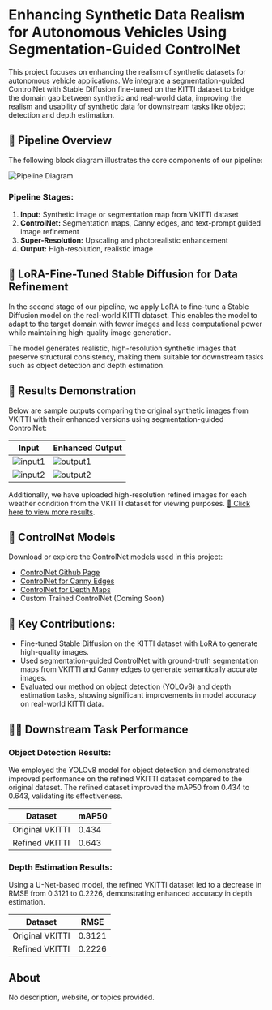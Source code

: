 # Enhancing Synthetic Data Realism for Autonomous Vehicles Using Segmentation-Guided ControlNet

This project focuses on enhancing the realism of synthetic datasets for autonomous vehicle applications. We integrate a segmentation-guided ControlNet with Stable Diffusion fine-tuned on the KITTI dataset to bridge the domain gap between synthetic and real-world data, improving the realism and usability of synthetic data for downstream tasks like object detection and depth estimation.

## 🔧 Pipeline Overview

The following block diagram illustrates the core components of our pipeline:

![Pipeline Diagram]([Assests/ECML%20workflow.png](https://github.com/IqraNosheen786/Enhancing-Synthetic-Data-Realism-Using-Segmentation-Guided-ControlNet/tree/main/Assests))

### Pipeline Stages:
1. **Input:** Synthetic image or segmentation map from VKITTI dataset
2. **ControlNet:** Segmentation maps, Canny edges, and text-prompt guided image refinement
3. **Super-Resolution:** Upscaling and photorealistic enhancement
4. **Output:** High-resolution, realistic image

## 🚀 LoRA-Fine-Tuned Stable Diffusion for Data Refinement
In the second stage of our pipeline, we apply LoRA to fine-tune a Stable Diffusion model on the real-world KITTI dataset. This enables the model to adapt to the target domain with fewer images and less computational power while maintaining high-quality image generation.

The model generates realistic, high-resolution synthetic images that preserve structural consistency, making them suitable for downstream tasks such as object detection and depth estimation.

## 🧪 Results Demonstration

Below are sample outputs comparing the original synthetic images from VKITTI with their enhanced versions using segmentation-guided ControlNet:

| Input | Enhanced Output |
|-------|-----------------|
| ![input1](path/to/input1.png) | ![output1](path/to/output1.png) |
| ![input2](path/to/input2.png) | ![output2](path/to/output2.png) |

Additionally, we have uploaded high-resolution refined images for each weather condition from the VKITTI dataset for viewing purposes. [🔗 Click here to view more results](#).

## 🔗 ControlNet Models

Download or explore the ControlNet models used in this project:

- [ControlNet Github Page](https://github.com/yourgithubusername/controlnet)
- [ControlNet for Canny Edges](#)
- [ControlNet for Depth Maps](#)
- Custom Trained ControlNet (Coming Soon)

## 📝 Key Contributions:
- Fine-tuned Stable Diffusion on the KITTI dataset with LoRA to generate high-quality images.
- Used segmentation-guided ControlNet with ground-truth segmentation maps from VKITTI and Canny edges to generate semantically accurate images.
- Evaluated our method on object detection (YOLOv8) and depth estimation tasks, showing significant improvements in model accuracy on real-world KITTI data.

## 🧑‍🔬 Downstream Task Performance

### Object Detection Results:
We employed the YOLOv8 model for object detection and demonstrated improved performance on the refined VKITTI dataset compared to the original dataset. The refined dataset improved the mAP50 from 0.434 to 0.643, validating its effectiveness.

| Dataset         | mAP50  |
|-----------------|--------|
| Original VKITTI | 0.434  |
| Refined VKITTI  | 0.643  |

### Depth Estimation Results:
Using a U-Net-based model, the refined VKITTI dataset led to a decrease in RMSE from 0.3121 to 0.2226, demonstrating enhanced accuracy in depth estimation.

| Dataset         | RMSE   |
|-----------------|--------|
| Original VKITTI | 0.3121 |
| Refined VKITTI  | 0.2226 |

## About
No description, website, or topics provided.

